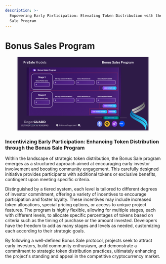 ```yaml
---
description: >-
  Empowering Early Participation: Elevating Token Distribution with the Bonus
  Sale Program
---
```


# Bonus Sales Program

<figure><img src="../../.gitbook/assets/BONUS SALESPROGRAM.png" alt=""><figcaption></figcaption></figure>

### Incentivizing Early Participation: Enhancing Token Distribution through the Bonus Sale Program

Within the landscape of strategic token distribution, the Bonus Sale program emerges as a structured approach aimed at encouraging early investor involvement and boosting community engagement. This carefully designed initiative provides participants with additional tokens or exclusive benefits, contingent upon meeting specific criteria.

Distinguished by a tiered system, each level is tailored to different degrees of investor commitment, offering a variety of incentives to encourage participation and foster loyalty. These incentives may include increased token allocations, special pricing options, or access to unique project features. The program is highly flexible, allowing for multiple stages, each with different levels, to allocate specific percentages of tokens based on criteria such as the timing of purchase or the amount invested. Developers have the freedom to add as many stages and levels as needed, customizing each according to their strategic goals.

By following a well-defined Bonus Sale protocol, projects seek to attract early investors, build community enthusiasm, and demonstrate a commitment to strategic token distribution practices, ultimately enhancing the project's standing and appeal in the competitive cryptocurrency market.
